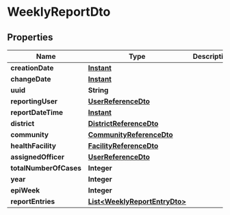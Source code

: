 # WeeklyReportDto

## Properties
Name | Type | Description | Notes
------------ | ------------- | ------------- | -------------
**creationDate** | [**Instant**](OffsetDateTime.md) |  |  [optional]
**changeDate** | [**Instant**](OffsetDateTime.md) |  |  [optional]
**uuid** | **String** |  |  [optional]
**reportingUser** | [**UserReferenceDto**](UserReferenceDto.md) |  |  [optional]
**reportDateTime** | [**Instant**](OffsetDateTime.md) |  |  [optional]
**district** | [**DistrictReferenceDto**](DistrictReferenceDto.md) |  |  [optional]
**community** | [**CommunityReferenceDto**](CommunityReferenceDto.md) |  |  [optional]
**healthFacility** | [**FacilityReferenceDto**](FacilityReferenceDto.md) |  |  [optional]
**assignedOfficer** | [**UserReferenceDto**](UserReferenceDto.md) |  |  [optional]
**totalNumberOfCases** | **Integer** |  |  [optional]
**year** | **Integer** |  |  [optional]
**epiWeek** | **Integer** |  |  [optional]
**reportEntries** | [**List&lt;WeeklyReportEntryDto&gt;**](WeeklyReportEntryDto.md) |  |  [optional]
